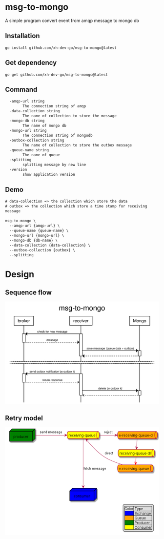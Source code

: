 # msg-to-mongo

A simple program convert event from amqp message to mongo db


## Installation
```shell
go install github.com/xh-dev-go/msg-to-mongo@latest
```

## Get dependency
```shell
go get github.com/xh-dev-go/msg-to-mongo@latest
```

## Command
```shell
  -amqp-url string
        The connection string of amqp
  -data-collection string
        The name of collection to store the message
  -mongo-db string
        The name of mongo db
  -mongo-url string
        The connection string of mongodb
  -outbox-collection string
        The name of collection to store the outbox message
  -queue-name string
        The name of queue
  -splitting
        splitting message by new line
  -version
        show application version

```

## Demo
```shell
# data-collection => the collection which store the data
# outbox => the collection which store a time stamp for receiving message

msg-to-mongo \
  --amqp-url {amqp-url} \
  --queue-name {queue-name} \
  --mongo-url {mongo-url} \
  --mongo-db {db-name} \
  --data-collection {data-collection} \
  --outbox-collection {outbox} \
  --splitting
```

# Design
## Sequence flow
![sequence](./docs/sequence.svg)

## Retry model
![retry model](./docs/queue-retry-model.png)

